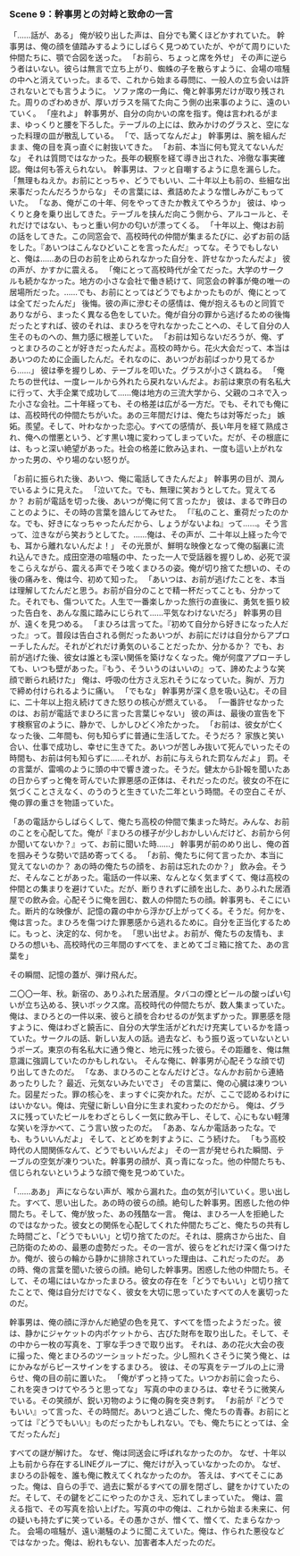 ### Scene 9：幹事男との対峙と致命の一言

「……話が、ある」
俺が絞り出した声は、自分でも驚くほどかすれていた。
幹事男は、俺の顔を値踏みするようにしばらく見つめていたが、やがて周りにいた仲間たちに、顎で合図を送った。
「お前ら、ちょっと席を外せ」
その声に逆らう者はいない。彼らは無言で立ち上がり、蜘蛛の子を散らすように、会場の喧騒の中へと消えていった。まるで、これから始まる尋問に、一般人の立ち会いは許されないとでも言うように。
ソファ席の一角に、俺と幹事男だけが取り残された。周りのざわめきが、厚いガラスを隔てた向こう側の出来事のように、遠のいていく。
「座れよ」
幹事男が、自分の向かいの席を指す。俺は言われるがまま、ゆっくりと腰を下ろした。テーブルの上には、飲みかけのグラスと、空になった料理の皿が散乱している。
「で、話ってなんだよ」
幹事男は、腕を組んだまま、俺の目を真っ直ぐに射抜いてきた。
「お前、本当に何も覚えてないんだな」
それは質問ではなかった。長年の観察を経て導き出された、冷徹な事実確認。俺は何も答えられない。
幹事男は、フッと自嘲するように息を漏らした。
「無理もねえか。お前にとっちゃ、どうでもいい、二十年以上も前の、些細な出来事だったんだろうからな」
その言葉には、煮詰めたような憎しみがこもっていた。
「なあ、俺がこの十年、何をやってきたか教えてやろうか」
彼は、ゆっくりと身を乗り出してきた。テーブルを挟んだ向こう側から、アルコールと、それだけではない、もっと重い何かの匂いが漂ってくる。
「十年以上、俺はお前の話をしてきた。この同窓会で、高校時代の仲間が集まるたびに、必ずお前の話をした。『あいつはこんなひどいことを言ったんだ』ってな。そうでもしないと、俺は……あの日のお前を止められなかった自分を、許せなかったんだよ」
彼の声が、かすかに震える。
「俺にとって高校時代が全てだった。大学のサークルも続かなかった。地方の小さな会社で働き続けて、同窓会の幹事が俺の唯一の居場所だった。……でも、お前にとってはどうでもよかったものが、俺にとっては全てだったんだ」
後悔。彼の声に滲むその感情は、俺が抱えるものと同質でありながら、まったく異なる色をしていた。俺が自分の罪から逃げるための後悔だったとすれば、彼のそれは、まひろを守れなかったことへの、そして自分の人生そのものへの、無力感に根差していた。
「お前は知らないだろうが、俺、ずっとまひろのことが好きだったんだよ。高校の時から。花火大会だって、本当はあいつのために企画したんだ。それなのに、あいつがお前ばっかり見てるから……」
彼は拳を握りしめ、テーブルを叩いた。グラスが小さく跳ねる。
「俺たちの世代は、一度レールから外れたら戻れないんだよ。お前は東京の有名私大に行って、大手企業で成功して……俺は地方の三流大学から、父親のコネで入った小さな会社。二十年経っても、その格差は広がる一方だ。でも、それでも俺には、高校時代の仲間たちがいた。あの三年間だけは、俺たちは対等だった」
嫉妬。羨望。そして、叶わなかった恋心。すべての感情が、長い年月を経て熟成され、俺への憎悪という、どす黒い塊に変わってしまっていた。だが、その根底には、もっと深い絶望があった。社会の格差に飲み込まれ、一度も這い上がれなかった男の、やり場のない怒りが。

「お前に振られた後、あいつ、俺に電話してきたんだよ」
幹事男の目が、潤んでいるように見えた。
「泣いてた。でも、無理に笑おうとしてた。覚えてるか？ お前が電話を切った後、あいつが俺に何て言ったか」
彼は、まるで昨日のことのように、その時の言葉を諳んじてみせた。
「『私のこと、重荷だったのかな。でも、好きになっちゃったんだから、しょうがないよね』って……。そう言って、泣きながら笑おうとしてた。……俺は、その声が、二十年以上経った今でも、耳から離れないんだよ！」
その光景が、鮮明な映像となって俺の脳裏に流れ込んできた。成田空港の喧騒の中、たった一人で受話器を握りしめ、必死で涙をこらえながら、震える声でそう呟くまひろの姿。俺が切り捨てた想いの、その後の痛みを、俺は今、初めて知った。
「あいつは、お前が逃げたことを、本当は理解してたんだと思う。お前が自分のことで精一杯だってことも、分かってた。それでも、傷ついてた。人生で一番楽しかった旅行の直後に、勇気を振り絞った告白を、あんな風に踏みにじられて……平気なわけないだろ」
幹事男の目が、遠くを見つめる。
「まひろは言ってた。『初めて自分から好きになった人だった』って。普段は告白される側だったあいつが、お前にだけは自分からアプローチしたんだ。それがどれだけ勇気のいることだったか、分かるか？ でも、お前が逃げた後、彼女は誰とも深い関係を築けなくなった。俺が何度アプローチしても、いつも壁があった。『もう、そういうのはいいの』って、諦めたような笑顔で断られ続けた」
俺は、呼吸の仕方さえ忘れそうになっていた。胸が、万力で締め付けられるように痛い。
「でもな」
幹事男が深く息を吸い込む。その目に、二十年以上抱え続けてきた怒りの核心が燃えている。
「一番許せなかったのは、お前が電話でまひろに言った言葉じゃない」
彼の声は、最後の宣告を下す検察官のように、静かで、しかしひどく冷たかった。
「お前は、彼女が亡くなった後、二年間も、何も知らずに普通に生活してた。そうだろ？ 家族と笑い合い、仕事で成功し、幸せに生きてた。あいつが苦しみ抜いて死んでいったその時間も、お前は何も知らずに……それが、お前に与えられた罰なんだよ」
罰。その言葉が、雷鳴のように頭の中で響き渡った。そうだ。健太から訃報を聞いたあの日からずっと俺を苛んでいた罪悪感の正体は、それだったのだ。彼女の不在に気づくことさえなく、のうのうと生きていた二年という時間。その空白こそが、俺の罪の重さを物語っていた。

「あの電話からしばらくして、俺たち高校の仲間で集まった時だ。みんな、お前のことを心配してた。俺が『まひろの様子が少しおかしいんだけど、お前から何か聞いてないか？』って、お前に聞いた時……」
幹事男が前のめり出し、俺の首を掴みそうな勢いで詰め寄ってくる。
「お前、俺たちに何て言ったか、本当に覚えてないのか？ あの時の俺たちの顔を、お前は忘れたのか？」
飲み会。そうだ、そんなことがあった。電話の一件以来、なんとなく気まずくて、俺は高校の仲間との集まりを避けていた。だが、断りきれずに顔を出した、ありふれた居酒屋での飲み会。心配そうに俺を囲む、数人の仲間たちの顔。幹事男も、そこにいた。断片的な映像が、記憶の霧の中から浮かび上がってくる。そうだ。何かを、俺は言った。まひろを傷つけた罪悪感から逃れるために。自分を正当化するために。もっと、決定的な、何かを。
「思い出せよ。お前が、俺たちの友情も、まひろの想いも、高校時代の三年間のすべてを、まとめてゴミ箱に捨てた、あの言葉を」

その瞬間、記憶の蓋が、弾け飛んだ。

二〇〇一年、秋。新宿の、ありふれた居酒屋。タバコの煙とビールの酸っぱい匂いが立ち込める、狭いボックス席。高校時代の仲間たちが、数人集まっていた。俺は、まひろとの一件以来、彼らと顔を合わせるのが気まずかった。罪悪感を隠すように、俺はわざと饒舌に、自分の大学生活がどれだけ充実しているかを語っていた。サークルの話、新しい友人の話。過去など、もう振り返っていないというポーズ。東京の有名私大に通う俺と、地元に残った彼ら。その距離を、俺は無意識に強調していたのかもしれない。
そんな俺に、幹事男が心配そうな顔で切り出してきたのだ。
「なあ、まひろのことなんだけどさ。なんかお前から連絡あったりした？ 最近、元気ないみたいでさ」
その言葉に、俺の心臓は凍りついた。図星だった。罪の核心を、まっすぐに突かれた。だが、ここで認めるわけにはいかない。俺は、完璧に新しい自分に生まれ変わったのだから。
俺は、グラスに残っていたビールをわざとらしく一気に飲み干し、そして、心にもない軽薄な笑いを浮かべて、こう言い放ったのだ。
「ああ、なんか電話あったな。でも、もういいんだよ」
そして、とどめを刺すように、こう続けた。
「もう高校時代の人間関係なんて、どうでもいいんだよ」
その一言が発せられた瞬間、テーブルの空気が凍りついた。幹事男の顔が、真っ青になった。他の仲間たちも、信じられないというような顔で俺を見つめていた。

「……ああ」
声にならない声が、喉から漏れた。血の気が引いていく。思い出した。すべて、思い出した。あの時の彼らの顔。絶句した幹事男。困惑した他の仲間たち。そして、俺が放った、あの残酷な一言。
俺は、まひろ一人を拒絶したのではなかった。彼女との関係を心配してくれた仲間たちごと、俺たちの共有した時間ごと、「どうでもいい」と切り捨てたのだ。それは、臆病さから出た、自己防衛のための、最悪の虚勢だった。その一言が、彼らをどれだけ深く傷つけたか。俺が、彼らの輪から静かに排除されていった理由は、これだったのだ。
あの時、俺の言葉を聞いた彼らの顔。絶句した幹事男。困惑した他の仲間たち。そして、その場にはいなかったまひろ。彼女の存在を「どうでもいい」と切り捨てたことで、俺は自分だけでなく、彼女を大切に思っていたすべての人を裏切ったのだ。

幹事男は、俺の顔に浮かんだ絶望の色を見て、すべてを悟ったようだった。彼は、静かにジャケットの内ポケットから、古びた財布を取り出した。そして、その中から一枚の写真を、丁寧な手つきで取り出す。
それは、あの花火大会の夜に撮った、俺とまひろのツーショットだった。少し照れくさそうに笑う俺と、はにかみながらピースサインをするまひろ。
彼は、その写真をテーブルの上に滑らせ、俺の目の前に置いた。
「俺がずっと持ってた。いつかお前に会ったら、これを突きつけてやろうと思ってな」
写真の中のまひろは、幸せそうに微笑んでいる。その笑顔が、鋭い刃物のように俺の胸を突き刺す。
「お前が『どうでもいい』って言った、その時間だ。あいつと過ごした、俺たちの青春。お前にとっては『どうでもいい』ものだったかもしれない。でも、俺たちにとっては、全てだったんだ」

すべての謎が解けた。
なぜ、俺は同送会に呼ばれなかったのか。
なぜ、十年以上も前から存在するLINEグループに、俺だけが入っていなかったのか。
なぜ、まひろの訃報を、誰も俺に教えてくれなかったのか。
答えは、すべてそこにあった。俺は、自らの手で、過去に繋がるすべての扉を閉ざし、鍵をかけていたのだ。そして、その鍵をどこにやったのかさえ、忘れてしまっていた。
俺は、震える指で、その写真を拾い上げた。写真の中の俺は、これから始まる未来に、何の疑いも持たずに笑っている。その愚かさが、憎くて、憎くて、たまらなかった。
会場の喧騒が、遠い潮騒のように聞こえていた。俺は、作られた悪役などではなかった。俺は、紛れもない、加害者本人だったのだ。